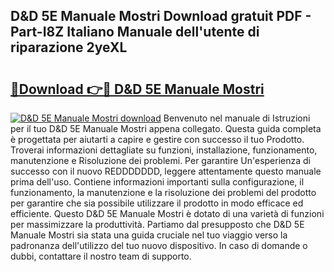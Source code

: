 ## D&D 5E Manuale Mostri Download gratuit PDF - Part-I8Z Italiano Manuale dell'utente di riparazione 2yeXL

# <h2><a href="http://dfa3qp.blite.top/?on=D%26D+5E+Manuale+Mostri">🔗Download 👉🔴 D&D 5E Manuale Mostri</a></h2>

[![D&D 5E Manuale Mostri download](https://i.imgur.com/lujVjoI.png)](http://dfa3qp.blite.top/?on=D%26D+5E+Manuale+Mostri)
Benvenuto nel manuale di Istruzioni per il tuo D&D 5E Manuale Mostri appena collegato. Questa guida completa è progettata per aiutarti a capire e gestire con successo il tuo Prodotto. Troverai informazioni dettagliate su funzioni, installazione, funzionamento, manutenzione e Risoluzione dei problemi. Per garantire Un'esperienza di successo con il nuovo REDDDDDDD, leggere attentamente questo manuale prima dell'uso. Contiene informazioni importanti sulla configurazione, il funzionamento, la manutenzione e la risoluzione dei problemi del prodotto per garantire che sia possibile utilizzare il prodotto in modo efficace ed efficiente. Questo D&D 5E Manuale Mostri è dotato di una varietà di funzioni per massimizzare la produttività. Partiamo dal presupposto che D&D 5E Manuale Mostri sia stata una guida cruciale nel tuo viaggio verso la padronanza dell'utilizzo del tuo nuovo dispositivo. In caso di domande o dubbi, contattare il nostro team di supporto.

